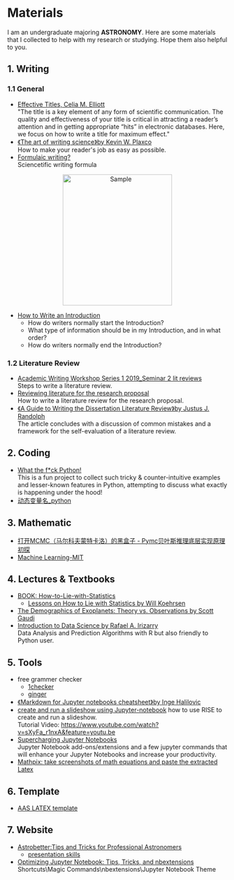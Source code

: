 Materials
=========

I am an undergraduate majoring **ASTRONOMY**. Here are some materials that I collected to help with my research or studying. Hope them also helpful to you.

## 1. Writing
### 1.1 General
* [Effective Titles, Celia M. Elliott](http://people.physics.illinois.edu/Celia/Titles.pdf)<br>
"The title is a key element of any form of scientific communication. The quality and effectiveness of your title is critical in attracting a reader’s attention and in getting appropriate “hits” in electronic databases. Here, we focus on how to write a title for maximum effect."
* [《The art of writing science》by Kevin W. Plaxco](https://onlinelibrary.wiley.com/doi/full/10.1002/pro.514)<br>
How to make your reader's job as easy as possible. 
* [Formulaic writing?](http://john.measey.com/Blog/2017/08/29/Formulaic-writing)<br>
Sciencetific writing formula
<p align="center">
	<img src="http://john.measey.com/media/9f512cb4-39bb-49ac-bcb9-03dc3c99bc0a/Nbg8Bg/Blog/Writing_formula.jpg" alt="Sample"  width="250" height="300">
	<p align="center">
	</p>
</p>

* [How to Write an Introduction](https://www.worldscientific.com/doi/suppl/10.1142/p605/suppl_file/p605_chap01.pdf)<br>
  * How do writers normally start the Introduction?<br>
  * What type of information should be in my Introduction, and in what order?<br>
  * How do writers normally end the Introduction?<br>
### 1.2 Literature Review
* [ Academic Writing Workshop Series 1 2019_Seminar 2 lit reviews](https://egrs.jcu.edu.au/workshops/academic-and-thesis-writing-workshops-series-1-2019/atww-seminar-2-literature-reviews/view)<br>
Steps to write a literature review.
* [Reviewing literature for the research proposal](https://lo.unisa.edu.au/mod/page/view.php?id=489316)<br>
How to write a literature review for the research proposal.
* [《A Guide to Writing the Dissertation Literature Review》by Justus J. Randolph](https://pareonline.net/pdf/v14n13.pdf)<br>
The article concludes with a discussion of common mistakes and a framework for the self-evaluation of a literature review.
## 2. Coding
* [What the f*ck Python! ](https://github.com/satwikkansal/wtfpython)<br>
This is a fun project to collect such tricky & counter-intuitive examples and lesser-known features in Python, attempting to discuss what exactly is happening under the hood!
* [动态变量名_python](https://blog.csdn.net/s740556472/article/details/80928849)

## 3. Mathematic
* [打开MCMC（马尔科夫蒙特卡洛）的黑盒子 - Pymc贝叶斯推理底层实现原理初探 ](https://www.cnblogs.com/LittleHann/p/9550757.html)
* [Machine Learning-MIT](http://www.cs.cmu.edu/~tom/10701_sp11/lectures.shtml)
## 4. Lectures & Textbooks
* [BOOK: How-to-Lie-with-Statistics](http://faculty.neu.edu.cn/cc/zhangyf/papers/How-to-Lie-with-Statistics.pdf)<br>
  * [Lessons on How to Lie with Statistics by Will Koehrsen](https://towardsdatascience.com/lessons-from-how-to-lie-with-statistics-57060c0d2f19)
* [The Demographics of Exoplanets: Theory vs. Observations by Scott Gaudi](http://nexsci.caltech.edu/workshop/2015/talks/sagan_gaudi_2015_2.pdf)<br>
* [Introduction to Data Science by Rafael A. Irizarry](https://rafalab.github.io/dsbook/)<br>
Data Analysis and Prediction Algorithms with R but also friendly to Python user.
## 5. Tools
* free grammer checker
  * [1checker](http://www.1checker.com/Home/Index)
  * [ginger](https://www.gingersoftware.com/)
* [《Markdown for Jupyter notebooks cheatsheet》by Inge Halilovic](https://dataplatform.cloud.ibm.com/docs/content/wsj/analyze-data/markd-jupyter.html?linkInPage=true)<br>
* [create and run a slideshow using Jupyter-notebook](https://rise.readthedocs.io/en/maint-5.5/usage.html#creating-a-slideshow)
 how to use RISE to create and run a slideshow.<br>
 Tutorial Video: https://www.youtube.com/watch?v=sXyFa_r1nxA&feature=youtu.be
* [Supercharging Jupyter Notebooks](https://towardsdatascience.com/supercharging-jupyter-notebooks-e22f5ad7ca18)<br>
Jupyter Notebook add-ons/extensions and a few jupyter commands that will enhance your Jupyter Notebooks and increase your productivity.
* [Mathpix: take screenshots of math equations and paste the extracted Latex](https://mathpix.com/)
## 6. Template
* [AAS LATEX template](https://journals.aas.org/aastex-package-for-manuscript-preparation/)<br>
## 7. Website
* [Astrobetter:Tips and Tricks for Professional Astronomers](https://www.astrobetter.com/archives/)
	* [presentation skills](http://www.astrobetter.com/wiki/Presentation+Skills)
* [Optimizing Jupyter Notebook: Tips, Tricks, and nbextensions](https://towardsdatascience.com/optimizing-jupyter-notebook-tips-tricks-and-nbextensions-26d75d502663)<br>
Shortcuts\Magic Commands\nbextensions\Jupyter Notebook Theme
